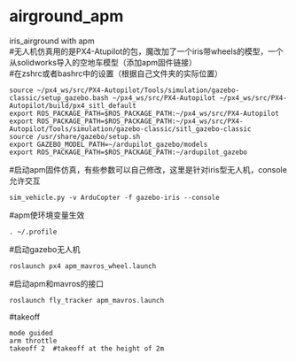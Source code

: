 # airground_apm  
iris_airground with apm  
#无人机仿真用的是PX4-Atupilot的包，魔改加了一个iris带wheels的模型，一个从solidworks导入的空地车模型（添加apm固件链接）  
#在zshrc或者bashrc中的设置（根据自己文件夹的实际位置）  
```
source ~/px4_ws/src/PX4-Autopilot/Tools/simulation/gazebo-classic/setup_gazebo.bash ~/px4_ws/src/PX4-Autopilot ~/px4_ws/src/PX4-Autopilot/build/px4_sitl_default  
export ROS_PACKAGE_PATH=$ROS_PACKAGE_PATH:~/px4_ws/src/PX4-Autopilot
export ROS_PACKAGE_PATH=$ROS_PACKAGE_PATH:~/px4_ws/src/PX4-Autopilot/Tools/simulation/gazebo-classic/sitl_gazebo-classic
source /usr/share/gazebo/setup.sh
export GAZEBO_MODEL_PATH=~/ardupilot_gazebo/models
export ROS_PACKAGE_PATH=$ROS_PACKAGE_PATH:~/ardupilot_gazebo
```
#启动apm固件仿真，有些参数可以自己修改，这里是针对iris型无人机，console允许交互
 ```
sim_vehicle.py -v ArduCopter -f gazebo-iris --console
```
#apm使环境变量生效
```
. ~/.profile
```
#启动gazebo无人机
```
roslaunch px4 apm_mavros_wheel.launch
```
#启动apm和mavros的接口
```
roslaunch fly_tracker apm_mavros.launch
```
#takeoff
```
mode guided
arm throttle
takeoff 2  #takeoff at the height of 2m
```
